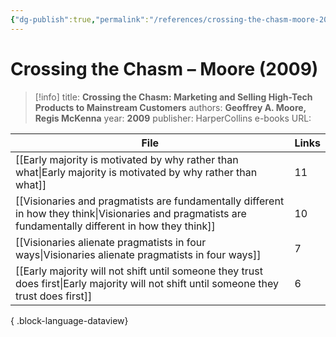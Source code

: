 ```yaml
---
{"dg-publish":true,"permalink":"/references/crossing-the-chasm-moore-2009/"}
---
```



# Crossing the Chasm – Moore (2009)

> [!info]
> title: **Crossing the Chasm: Marketing and Selling High-Tech Products to Mainstream Customers**
> authors: **Geoffrey A. Moore, Regis McKenna**
> year: **2009**
> publisher: HarperCollins e-books
> URL: 



| File                                                                                                                                                        | Links |
| ----------------------------------------------------------------------------------------------------------------------------------------------------------- | ----- |
| [[Early majority is motivated by why rather than what\|Early majority is motivated by why rather than what]]                                             | 11    |
| [[Visionaries and pragmatists are fundamentally different in how they think\|Visionaries and pragmatists are fundamentally different in how they think]] | 10    |
| [[Visionaries alienate pragmatists in four ways\|Visionaries alienate pragmatists in four ways]]                                                         | 7     |
| [[Early majority will not shift until someone they trust does first\|Early majority will not shift until someone they trust does first]]                 | 6     |

{ .block-language-dataview}